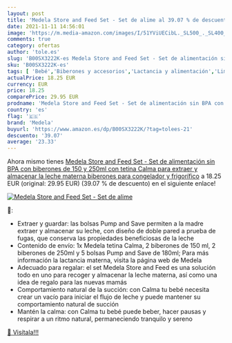 ```yaml
---
layout: post
title: 'Medela Store and Feed Set - Set de alime al 39.07 % de descuento'
date: 2021-11-11 14:56:01
image: 'https://m.media-amazon.com/images/I/51YViUECibL._SL500_._SL400_.jpg'
comments: true
category: ofertas
author: 'tole.es'
slug: 'B00SX3222K-es Medela Store and Feed Set - Set de alimentación sin BPA...'
sku: 'B00SX3222K-es'
tags: [ 'Bebé','Biberones y accesorios','Lactancia y alimentación','Limpieza de biberón','biberones','medela', ]
actualPrice: 18.25 EUR
currency: EUR
price: 18.25
comparePrice: 29.95 EUR
prodname: 'Medela Store and Feed Set - Set de alimentación sin BPA con biberones de 150 y 250ml  con tetina Calma para extraer y almacenar la leche materna  biberones para congelador y frigorífico'
country: 'es'
flag: '🇪🇸'
brand: 'Medela'
buyurl: 'https://www.amazon.es/dp/B00SX3222K/?tag=tolees-21'
descuento: '39.07'
average: '23.33'
---
```


Ahora mismo tienes [Medela Store and Feed Set - Set de alimentación sin BPA con biberones de 150 y 250ml  con tetina Calma para extraer y almacenar la leche materna  biberones para congelador y frigorífico](https://www.amazon.es/dp/B00SX3222K/?tag=tolees-21) a 18.25 EUR (original: 29.95 EUR) (39.07 %  de descuento) en el siguiente enlace!

[![Medela Store and Feed Set - Set de alime](https://m.media-amazon.com/images/I/51YViUECibL._SL500_._SL400_.jpg)](https://www.amazon.es/dp/B00SX3222K/?tag=tolees-21)

🔎:

- Extraer y guardar: las bolsas Pump and Save permiten a la madre extraer y almacenar su leche, con diseño de doble pared a prueba de fugas, que conserva las propiedades beneficiosas de la leche
- Contenido de envío: 1x Medela tetina Calma, 2 biberones de 150 ml, 2 biberones de 250ml y 5 bolsas Pump and Save de 180ml; Para más información la lactancia materna, visita la página web de Medela
- Adecuado para regalar: el set Medela Store and Feed es una solución todo en uno para recoger y almacenar la leche materna, así como una idea de regalo para las nuevas mamás
- Comportamiento natural de la succión: con Calma tu bebé necesita crear un vacío para iniciar el flujo de leche y puede mantener su comportamiento natural de succión
- Mantén la calma: con Calma tu bebé puede beber, hacer pausas y respirar a un ritmo natural, permaneciendo tranquilo y sereno

[🛒 Visítala!!!](https://www.amazon.es/dp/B00SX3222K/?tag=tolees-21)
